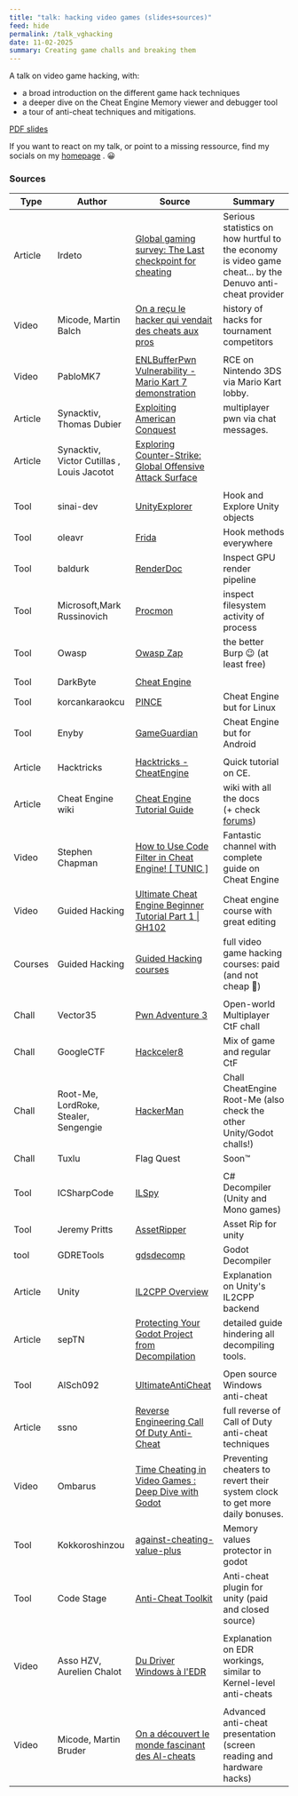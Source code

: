 ```yaml
---
title: "talk: hacking video games (slides+sources)"
feed: hide
permalink: /talk_vghacking
date: 11-02-2025
summary: Creating game challs and breaking them
---
```

A talk on video game hacking, with:
- a broad introduction on the different game hack techniques
- a deeper dive on the Cheat Engine Memory viewer and debugger tool
- a tour of anti-cheat techniques and mitigations. 

[PDF slides ](/assets/pdf/flag_quest_vg_hack_fr.pdf)

If you want to react on my talk, or point to a missing ressource, find my socials on my [homepage](/) . 😀

### Sources 

| Type    | Author                                     | Source                                                                                                                                                       | Summary                                                                                                   |
| ------- | ------------------------------------------ | ------------------------------------------------------------------------------------------------------------------------------------------------------------ | --------------------------------------------------------------------------------------------------------- |
| Article | Irdeto                                     | [Global gaming survey: The Last checkpoint for cheating](https://irdeto.com/hubfs/resources/reports/global-gaming-report-2018.pdf)                           | Serious statistics on how hurtful to the economy is video game cheat... by the Denuvo anti-cheat provider |
| Video   | Micode, Martin Balch                       | [On a reçu le hacker qui vendait des cheats aux pros](https://www.youtube.com/watch?v=noKIvuXpYtU)                                                           | history of hacks for tournament competitors                                                               |
|         |                                            |                                                                                                                                                              |                                                                                                           |
| Video   | PabloMK7                                   | [ENLBufferPwn Vulnerability - Mario Kart 7 demonstration](https://www.youtube.com/watch?v=PLAVmp5ky-k)                                                       | RCE on Nintendo 3DS via Mario Kart lobby.                                                                 |
| Article | Synacktiv, Thomas Dubier                   | [Exploiting American Conquest](https://www.synacktiv.com/publications/exploiting-american-conquest)                                                          | multiplayer pwn via chat messages.                                                                        |
| Article | Synacktiv, Victor Cutillas , Louis Jacotot | [Exploring Counter-Strike: Global Offensive Attack Surface](https://www.synacktiv.com/publications/exploring-counter-strike-global-offensive-attack-surface) |                                                                                                           |
|         |                                            |                                                                                                                                                              |                                                                                                           |
| Tool    | sinai-dev                                  | [UnityExplorer](https://github.com/sinai-dev/UnityExplorer)                                                                                                  | Hook and Explore Unity objects                                                                            |
| Tool    | oleavr                                     | [Frida](https://frida.re/)                                                                                                                                   | Hook methods everywhere                                                                                   |
| Tool    | baldurk                                    | [RenderDoc](https://renderdoc.org/)                                                                                                                          | Inspect GPU render pipeline                                                                               |
| Tool    | Microsoft,Mark Russinovich                 | [Procmon](https://learn.microsoft.com/fr-fr/sysinternals/downloads/procmon)                                                                                  | inspect filesystem activity of process                                                                    |
| Tool    | Owasp                                      | [Owasp Zap](https://www.zaproxy.org/)                                                                                                                        | the better Burp 😉 (at least free)                                                                        |
|         |                                            |                                                                                                                                                              |                                                                                                           |
| Tool    | DarkByte                                   | [Cheat Engine](https://cheatengine.org/)                                                                                                                     |                                                                                                           |
| Tool    | korcankaraokcu                             | [PINCE](https://github.com/korcankaraokcu/PINCE)                                                                                                             | Cheat Engine but for Linux                                                                                |
| Tool    | Enyby                                      | [GameGuardian](https://gameguardian.net/forum/files/file/2-gameguardian/)                                                                                    | Cheat Engine but for Android                                                                              |
|         |                                            |                                                                                                                                                              |                                                                                                           |
| Article | Hacktricks                                 | [Hacktricks - CheatEngine](https://book.hacktricks.wiki/en/reversing/reversing-tools-basic-methods/cheat-engine.html?highlight=cheat%20en#cheat-engine)      | Quick tutorial on CE.                                                                                     |
| Article | Cheat Engine wiki                          | [Cheat Engine Tutorial Guide](https://wiki.cheatengine.org/index.php?title=Tutorials:Cheat_Engine_Tutorial_Guide_x64)                                        | wiki with all the docs<br>(+ check [forums](https://forum.cheatengine.org/))                              |
| Video   | Stephen Chapman                            | [How to Use Code Filter in Cheat Engine! \[ TUNIC \] ](https://www.youtube.com/watch?v=HAFJmxI12Wo)                                                          | Fantastic channel with complete guide on Cheat Engine                                                     |
| Video   | Guided Hacking                             | [Ultimate Cheat Engine Beginner Tutorial Part 1 \| GH102](https://www.youtube.com/watch?v=_THZIUELKrw&list=PLt9cUwGw6CYHfDY-vj1AFxfWCd5r9bPd4&index=4)       | Cheat engine course with great editing                                                                    |
| Courses | Guided Hacking                             | [Guided Hacking courses](https://guidedhacking.com/)                                                                                                         | full video game hacking courses: paid (and not cheap 🥲)                                                  |
|         |                                            |                                                                                                                                                              |                                                                                                           |
| Chall   | Vector35                                   | [Pwn Adventure 3](https://www.pwnadventure.com/)                                                                                                             | Open-world Multiplayer CtF chall                                                                          |
| Chall   | GoogleCTF                                  | [Hackceler8](https://capturetheflag.withgoogle.com/hackceler8)                                                                                               | Mix of game and regular CtF                                                                               |
| Chall   | Root-Me, LordRoke, Stealer, Sengengie      | [HackerMan](https://www.root-me.org/fr/Challenges/Cracking/HackerMan)                                                                                        | Chall CheatEngine Root-Me (also check the other Unity/Godot challs!)                                      |
| Chall   | Tuxlu                                      | Flag Quest                                                                                                                                                   | Soon™                                                                                                     |
|         |                                            |                                                                                                                                                              |                                                                                                           |
| Tool    | ICSharpCode                                | [ILSpy](https://github.com/icsharpcode/ILSpy)                                                                                                                | C# Decompiler (Unity and Mono games)                                                                      |
| Tool    | Jeremy Pritts                              | [AssetRipper]([AssetRipper](https://github.com/AssetRipper/AssetRipper))                                                                                     | Asset Rip for unity                                                                                       |
| tool    | GDRETools                                  | [gdsdecomp](https://github.com/GDRETools/)                                                                                                                   | Godot Decompiler                                                                                          |
| Article | Unity                                      | [IL2CPP Overview](https://docs.unity3d.com/Manual/scripting-backends-il2cpp.html)                                                                            | Explanation on Unity's IL2CPP backend                                                                     |
| Article | sepTN                                      | [Protecting Your Godot Project from Decompilation](https://godot.community/topic/35/protecting-your-godot-project-from-decompilation)                        | detailed guide hindering all decompiling tools.                                                           |
|         |                                            |                                                                                                                                                              |                                                                                                           |
| Tool    | AlSch092                                   | [UltimateAntiCheat](https://github.com/AlSch092/UltimateAntiCheat)                                                                                           | Open source Windows anti-cheat                                                                            |
| Article | ssno                                       | [Reverse Engineering Call Of Duty Anti-Cheat](https://ssno.cc/posts/reversing-tac-1-4-2025/)                                                                 | full reverse of Call of Duty anti-cheat techniques                                                        |
| Video   | Ombarus                                    | [Time Cheating in Video Games : Deep Dive with Godot](https://youtu.be/ejRQfbiuAKU?si=l0cuwNmecgdN7vBU)                                                      | Preventing cheaters to revert their system clock to get more daily bonuses.                               |
| Tool    | Kokkoroshinzou                             | [against-cheating-value-plus](https://github.com/Kokkoroshinzou/against-cheating-value-plus)                                                                 | Memory values protector in godot                                                                          |
| Tool    | Code Stage                                 | [Anti-Cheat Toolkit ](https://marketplace.unity.com/packages/tools/utilities/anti-cheat-toolkit-2024-202695)                                                 | Anti-cheat plugin for unity (paid and closed source)                                                      |
|         |                                            |                                                                                                                                                              |                                                                                                           |
| Video   | Asso HZV, Aurelien Chalot                  | [Du Driver Windows à l'EDR](https://www.youtube.com/watch?v=yacpjV6kWpM)                                                                                    | Explanation on EDR workings, similar to Kernel-level anti-cheats                                          |
|         |                                            |                                                                                                                                                              |                                                                                                           |
| Video   | Micode, Martin Bruder                      | [On a découvert le monde fascinant des AI-cheats](https://www.youtube.com/watch?v=cb6lIg2nZu0)                                                               | Advanced anti-cheat presentation (screen reading and hardware hacks)                                      |




